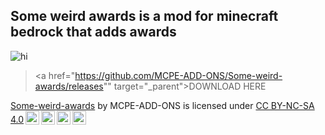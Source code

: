 
## Some weird awards is a mod for minecraft bedrock that adds awards

<img src="https://user-images.githubusercontent.com/58362788/90771464-84376100-e31d-11ea-9885-b06e1081c93d.png" alt="hi" class="inline"/>

><a href="https://github.com/MCPE-ADD-ONS/Some-weird-awards/releases"" target="_parent">DOWNLOAD HERE</a> 









































<p xmlns:dct="http://purl.org/dc/terms/" xmlns:cc="http://creativecommons.org/ns#" class="license-text"><a rel="cc:attributionURL" property="dct:title" href="https://mcpe-add-ons.github.io/Some-weird-awards/">Some-weird-awards</a> by <span property="cc:attributionName">MCPE-ADD-ONS</span> is licensed under <a rel="license" href="https://creativecommons.org/licenses/by-nc-sa/4.0">CC BY-NC-SA 4.0<img style="height:22px!important;margin-left:3px;vertical-align:text-bottom;" src="https://mirrors.creativecommons.org/presskit/icons/cc.svg?ref=chooser-v1" /><img style="height:22px!important;margin-left:3px;vertical-align:text-bottom;" src="https://mirrors.creativecommons.org/presskit/icons/by.svg?ref=chooser-v1" /><img style="height:22px!important;margin-left:3px;vertical-align:text-bottom;" src="https://mirrors.creativecommons.org/presskit/icons/nc.svg?ref=chooser-v1" /><img style="height:22px!important;margin-left:3px;vertical-align:text-bottom;" src="https://mirrors.creativecommons.org/presskit/icons/sa.svg?ref=chooser-v1" /></a></p>

